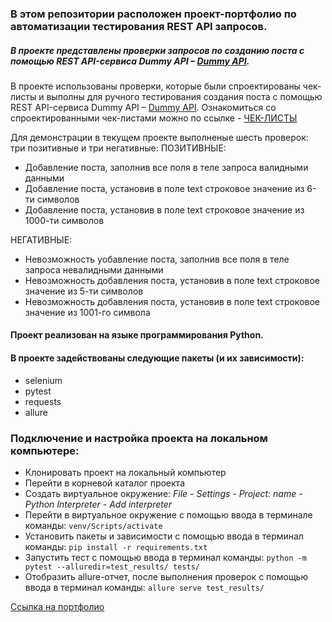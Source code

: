 ### В этом репозитории расположен проект-портфолио по автоматизации тестирования REST API запросов.
##### В проекте представлены проверки запросов по созданию поста с помощью REST API-сервиса Dummy API – [Dummy API](https://dummyapi.io/).

В проекте использованы проверки, которые были спроектированы чек-листы и выполны для ручного тестирования создания поста с помощью REST API-сервиса Dummy API – [Dummy API](https://dummyapi.io/).
Ознакомиться со спроектированными чек-листами можно по ссылке - [ЧЕК-ЛИСТЫ](https://docs.google.com/spreadsheets/d/1H8xUZ1YZQvAiPXxEauAfsQ0aoYxxz5uPtt2vOoFiV18/edit?usp=sharing)

Для демонстрации в текущем проекте выполненые шесть проверок: три позитивные и три негативные:
ПОЗИТИВНЫЕ:
- Добавление поста, заполнив все поля в теле запроса валидными данными
- Добавление поста, установив в поле text строковое значение из 6-ти символов
- Добавление поста, установив в поле text строковое значение из 1000-ти символов

НЕГАТИВНЫЕ:
- Невозможность yобавление поста, заполнив все поля в теле запроса невалидными данными
- Невозможность добавления поста, установив в поле text строковое значение из 5-ти символов
- Невозможность добавления поста, установив в поле text строковое значение из 1001-го символа



#### Проект реализован на языке программирования Python.
#### В проекте задействованы следующие пакеты (и их зависимости):
- selenium
- pytest
- requests
- allure

### Подключение и настройка проекта на локальном компьютере:
- Клонировать проект на локальный компьютер
- Перейти в корневой каталог проекта
- Создать виртуальное окружение:
_File - Settings - Project: name - Python Interpreter - Add interpreter_
- Перейти в виртуальное окружение с помощью ввода в терминале команды: `venv/Scripts/activate`
- Установить пакеты и зависимости с помощью ввода в терминал команды: `pip install -r requirements.txt`
- Запустить тест с помощью ввода в терминал команды: `python -m pytest --alluredir=test_results/ tests/`
- Отобразить allure-отчет, после выполнения проверок с помощью ввода в терминал команды: `allure serve test_results/`



[Ссылка на портфолио](https://docs.google.com/document/d/1qqiY6eE5F0_nukb1E979TQb4SeIlW6y7y4AQ6zcDu28/edit "QA Engineer | Тестировщик – Силкин Евгений")



